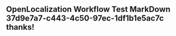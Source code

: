<properties
ms.topic="hero-topic"
ms.test1="hero-topic"
ms.test2="test"/>

## OpenLocalization Workflow Test MarkDown 37d9e7a7-c443-4c50-97ec-1df1b1e5ac7c thanks!
